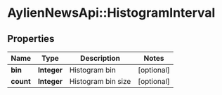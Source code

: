 # AylienNewsApi::HistogramInterval

## Properties
Name | Type | Description | Notes
------------ | ------------- | ------------- | -------------
**bin** | **Integer** | Histogram bin | [optional] 
**count** | **Integer** | Histogram bin size | [optional] 


